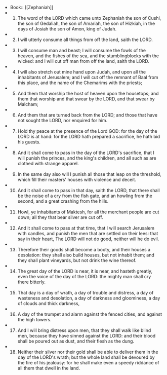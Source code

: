- Book:: [[Zephaniah]]
- 1. The word of the LORD which came unto Zephaniah the son of Cushi, the son of Gedaliah, the son of Amariah, the son of Hizkiah, in the days of Josiah the son of Amon, king of Judah.
- 2. I will utterly consume all things from off the land, saith the LORD.
- 3. I will consume man and beast; I will consume the fowls of the heaven, and the fishes of the sea, and the stumblingblocks with the wicked: and I will cut off man from off the land, saith the LORD.
- 4. I will also stretch out mine hand upon Judah, and upon all the inhabitants of Jerusalem; and I will cut off the remnant of Baal from this place, and the name of the Chemarims with the priests;
- 5. And them that worship the host of heaven upon the housetops; and them that worship and that swear by the LORD, and that swear by Malcham;
- 6. And them that are turned back from the LORD; and those that have not sought the LORD, nor enquired for him.
- 7. Hold thy peace at the presence of the Lord GOD: for the day of the LORD is at hand: for the LORD hath prepared a sacrifice, he hath bid his guests.
- 8. And it shall come to pass in the day of the LORD's sacrifice, that I will punish the princes, and the king's children, and all such as are clothed with strange apparel.
- 9. In the same day also will I punish all those that leap on the threshold, which fill their masters' houses with violence and deceit.
- 10. And it shall come to pass in that day, saith the LORD, that there shall be the noise of a cry from the fish gate, and an howling from the second, and a great crashing from the hills.
- 11. Howl, ye inhabitants of Maktesh, for all the merchant people are cut down; all they that bear silver are cut off.
- 12. And it shall come to pass at that time, that I will search Jerusalem with candles, and punish the men that are settled on their lees: that say in their heart, The LORD will not do good, neither will he do evil.
- 13. Therefore their goods shall become a booty, and their houses a desolation: they shall also build houses, but not inhabit them; and they shall plant vineyards, but not drink the wine thereof.
- 14. The great day of the LORD is near, it is near, and hasteth greatly, even the voice of the day of the LORD: the mighty man shall cry there bitterly.
- 15. That day is a day of wrath, a day of trouble and distress, a day of wasteness and desolation, a day of darkness and gloominess, a day of clouds and thick darkness,
- 16. A day of the trumpet and alarm against the fenced cities, and against the high towers.
- 17. And I will bring distress upon men, that they shall walk like blind men, because they have sinned against the LORD: and their blood shall be poured out as dust, and their flesh as the dung.
- 18. Neither their silver nor their gold shall be able to deliver them in the day of the LORD's wrath; but the whole land shall be devoured by the fire of his jealousy: for he shall make even a speedy riddance of all them that dwell in the land.
